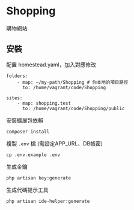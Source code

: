 # Shopping
購物網站

## 安裝

配置 homestead.yaml，加入對應修改

```
folders:
    - map: ~/my-path/Shopping # 你本地的項目路徑
      to: /home/vagrant/code/Shopping

sites:
    - map: shopping.test
      to: /home/vagrant/code/Shopping/public
```

安裝擴展包依賴

```
composer install
```

複製 `.env` 檔 (需設定APP_URL、DB帳密)

```
cp .env.example .env
```

生成金鑰

```
php artisan key:generate
```

生成代碼提示工具

```
php artisan ide-helper:generate
```
